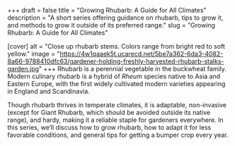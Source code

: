 +++
draft = false
title = "Growing Rhubarb: A Guide for All Climates"
description = "A short series offering guidance on rhubarb, tips to grow it, and methods to grow it outside of its preferred range."
slug = "Growing Rhubarb: A Guide for All Climates"

[cover]
alt = "Close up rhubarb stems. Colors range from bright red to soft yellow."
image = "https://4w1qaaek5t.ucarecd.net/5be7a362-6da3-4082-8a66-9788410dfc63/gardener-holding-freshly-harvested-rhubarb-stalks-garden.jpg"
+++
Rhubarb is a perennial vegetable in the buckwheat family. Modern culinary rhubarb is a hybrid of *Rheum* species native to Asia and Eastern Europe, with the first widely cultivated modern varieties appearing in England and Scandinavia.

Though rhubarb thrives in temperate climates, it is adaptable, non-invasive (except for Giant Rhubarb, which should be avoided outside its native range), and hardy, making it a reliable staple for gardeners everywhere. In this series, we’ll discuss how to grow rhubarb, how to adapt it for less favorable conditions, and general tips for getting a bumper crop every year.
